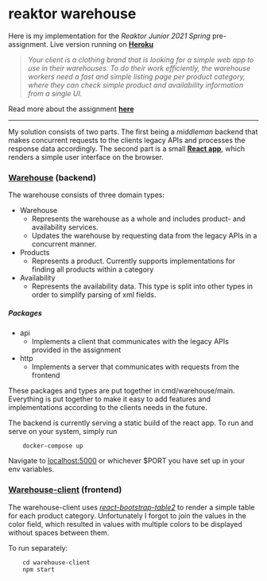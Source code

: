 # reaktor warehouse

Here is my implementation for the *Reaktor Junior 2021 Spring* pre-assignment. Live version running on [**Heroku**](https://guarded-cliffs-12756.herokuapp.com/)

> *Your client is a clothing brand that is looking for a simple web app to use in their warehouses. To do their work efficiently, the warehouse workers need a fast and simple listing page per product category, where they can check simple product and availability information from a single UI.*

Read more about the assignment [**here**](https://www.reaktor.com/junior-dev-assignment/)

---

My solution consists of two parts. The first being a *middleman* backend that makes concurrent requests to the clients legacy APIs and processes the response data accordingly. The second part is a small [**React app**](), which renders a simple user interface on the browser.

### [Warehouse](https://github.com/nikunicke/reaktor/tree/master/warehouse) (backend)

The warehouse consists of three domain types:
* Warehouse
    * Represents the warehouse as a whole and includes product- and availability services.
    * Updates the warehouse by requesting data from the legacy APIs in a concurrent manner.
* Products
    * Represents a product. Currently supports implementations for finding all products within a category
* Availability
    * Represents the availability data. This type is split into other types in order to simplify parsing of xml fields.

##### Packages
* api
    * Implements a client that communicates with the legacy APIs provided in the assignment
* http
    * Implements a server that communicates with requests from the frontend

These packages and types are put together in cmd/warehouse/main. Everything is put together to make it easy to add features and implementations according to the clients needs in the future.

The backend is currently serving a static build of the react app. To run and serve on your system, simply run
```console
    docker-compose up
```
Navigate to [localhost:5000](http://localhost:5000) or whichever $PORT you have set up in your env variables.

### [Warehouse-client](https://github.com/nikunicke/reaktor/tree/master/warehouse-client) (frontend)

The warehouse-client uses [*react-bootstrap-table2*](https://react-bootstrap-table.github.io/react-bootstrap-table2/) to render a simple table for each product category. Unfortunately I forgot to join the values in the color field, which resulted in values with multiple colors to be displayed without spaces between them.

To run separately:
```console
    cd warehouse-client
    npm start
```
